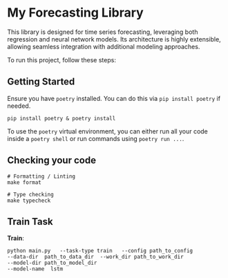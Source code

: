 # My Forecasting Library

This library is designed for time series forecasting, leveraging both regression and neural network models. Its architecture is highly extensible, allowing seamless integration with additional modeling approaches.


To run this project, follow these steps:
## Getting Started

Ensure you have `poetry` installed. You can do this via `pip install poetry` if needed.

```
pip install poetry & poetry install
```

To use the `poetry` virtual environment, you can either run all your code inside a `poetry shell` or run commands using `poetry run ...`.

## Checking your code

```
# Formatting / Linting
make format

# Type checking
make typecheck
``` 

## Train Task
**Train**:
``` 
python main.py   --task-type train   --config path_to_config 
--data-dir  path_to_data_dir  --work_dir path_to_work_dir
--model-dir path_to_model_dir
--model-name  lstm

``` 

